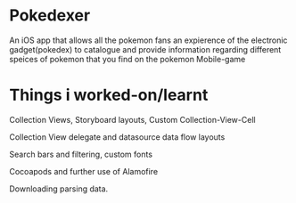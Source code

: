 # Pokedexer
An iOS app that allows all the pokemon fans an expierence of the electronic gadget(pokedex) to catalogue and provide information regarding different speices of pokemon that you find on the pokemon Mobile-game

# Things i worked-on/learnt
Collection Views, Storyboard layouts, Custom Collection-View-Cell

Collection View delegate and datasource data flow layouts

Search bars and filtering, custom fonts

Cocoapods and further use of Alamofire

Downloading parsing data.
